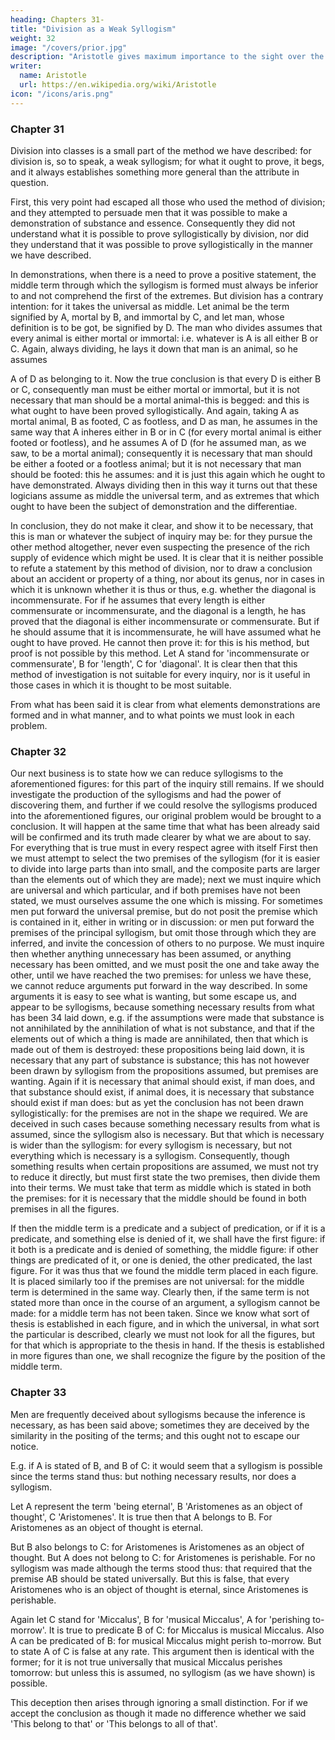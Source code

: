 ```yaml
---
heading: Chapters 31-
title: "Division as a Weak Syllogism"
weight: 32
image: "/covers/prior.jpg"
description: "Aristotle gives maximum importance to the sight over the other senses"
writer:
  name: Aristotle 
  url: https://en.wikipedia.org/wiki/Aristotle
icon: "/icons/aris.png"
---
```



### Chapter 31

Division into classes is a small part of the method we have described: for division is, so to speak, a weak syllogism; for what it ought to prove, it begs, and it always
establishes something more general than the attribute in question. 

First, this very point had escaped all those who used the method of division; and they attempted to persuade men that it was possible to make a demonstration of substance and essence. Consequently they did not understand what it is possible to prove syllogistically by division, nor did they understand that it was possible to prove syllogistically in the manner we have described. 

In demonstrations, when there is a need to prove a positive statement, the middle term through which the syllogism is
formed must always be inferior to and not comprehend the first of the extremes. But division has
a contrary intention: for it takes the universal as middle. Let animal be the term signified by A, mortal by B, and immortal by C, and let man, whose definition is to be got, be signified by D.
The man who divides assumes that every animal is either mortal or immortal: i.e. whatever is A
is all either B or C. Again, always dividing, he lays it down that man is an animal, so he assumes 

A of D as belonging to it. Now the true conclusion is that every D is either B or C, consequently
man must be either mortal or immortal, but it is not necessary that man should be a mortal
animal-this is begged: and this is what ought to have been proved syllogistically. And again,
taking A as mortal animal, B as footed, C as footless, and D as man, he assumes in the same way
that A inheres either in B or in C (for every mortal animal is either footed or footless), and he
assumes A of D (for he assumed man, as we saw, to be a mortal animal); consequently it is
necessary that man should be either a footed or a footless animal; but it is not necessary that man
should be footed: this he assumes: and it is just this again which he ought to have demonstrated.
Always dividing then in this way it turns out that these logicians assume as middle the universal
term, and as extremes that which ought to have been the subject of demonstration and the
differentiae.

In conclusion, they do not make it clear, and show it to be necessary, that this is man or whatever the subject of inquiry may be: for they pursue the other method altogether, never
even suspecting the presence of the rich supply of evidence which might be used. It is clear that
it is neither possible to refute a statement by this method of division, nor to draw a conclusion
about an accident or property of a thing, nor about its genus, nor in cases in which it is unknown
whether it is thus or thus, e.g. whether the diagonal is incommensurate. For if he assumes that
every length is either commensurate or incommensurate, and the diagonal is a length, he has
proved that the diagonal is either incommensurate or commensurate. But if he should assume
that it is incommensurate, he will have assumed what he ought to have proved. He cannot then
prove it: for this is his method, but proof is not possible by this method. Let A stand for
'incommensurate or commensurate', B for 'length', C for 'diagonal'. It is clear then that this
method of investigation is not suitable for every inquiry, nor is it useful in those cases in which it is thought to be most suitable.

From what has been said it is clear from what elements demonstrations are formed and in what
manner, and to what points we must look in each problem.


### Chapter 32

Our next business is to state how we can reduce syllogisms to the aforementioned figures: for
this part of the inquiry still remains. If we should investigate the production of the syllogisms
and had the power of discovering them, and further if we could resolve the syllogisms produced
into the aforementioned figures, our original problem would be brought to a conclusion. It will
happen at the same time that what has been already said will be confirmed and its truth made
clearer by what we are about to say. For everything that is true must in every respect agree with
itself First then we must attempt to select the two premises of the syllogism (for it is easier to
divide into large parts than into small, and the composite parts are larger than the elements out of
which they are made); next we must inquire which are universal and which particular, and if both
premises have not been stated, we must ourselves assume the one which is missing. For
sometimes men put forward the universal premise, but do not posit the premise which is
contained in it, either in writing or in discussion: or men put forward the premises of the
principal syllogism, but omit those through which they are inferred, and invite the concession of
others to no purpose. We must inquire then whether anything unnecessary has been assumed, or
anything necessary has been omitted, and we must posit the one and take away the other, until
we have reached the two premises: for unless we have these, we cannot reduce arguments put
forward in the way described. In some arguments it is easy to see what is wanting, but some
escape us, and appear to be syllogisms, because something necessary results from what has been 
34
laid down, e.g. if the assumptions were made that substance is not annihilated by the annihilation
of what is not substance, and that if the elements out of which a thing is made are annihilated,
then that which is made out of them is destroyed: these propositions being laid down, it is
necessary that any part of substance is substance; this has not however been drawn by syllogism
from the propositions assumed, but premises are wanting. Again if it is necessary that animal
should exist, if man does, and that substance should exist, if animal does, it is necessary that
substance should exist if man does: but as yet the conclusion has not been drawn syllogistically:
for the premises are not in the shape we required. We are deceived in such cases because
something necessary results from what is assumed, since the syllogism also is necessary. But that
which is necessary is wider than the syllogism: for every syllogism is necessary, but not
everything which is necessary is a syllogism. Consequently, though something results when
certain propositions are assumed, we must not try to reduce it directly, but must first state the
two premises, then divide them into their terms. We must take that term as middle which is
stated in both the premises: for it is necessary that the middle should be found in both premises
in all the figures.

If then the middle term is a predicate and a subject of predication, or if it is a predicate, and
something else is denied of it, we shall have the first figure: if it both is a predicate and is denied
of something, the middle figure: if other things are predicated of it, or one is denied, the other
predicated, the last figure. For it was thus that we found the middle term placed in each figure. It
is placed similarly too if the premises are not universal: for the middle term is determined in the
same way. Clearly then, if the same term is not stated more than once in the course of an
argument, a syllogism cannot be made: for a middle term has not been taken. Since we know
what sort of thesis is established in each figure, and in which the universal, in what sort the
particular is described, clearly we must not look for all the figures, but for that which is
appropriate to the thesis in hand. If the thesis is established in more figures than one, we shall
recognize the figure by the position of the middle term.


### Chapter 33

Men are frequently deceived about syllogisms because the inference is necessary, as has been
said above; sometimes they are deceived by the similarity in the positing of the terms; and this
ought not to escape our notice. 

E.g. if A is stated of B, and B of C: it would seem that a
syllogism is possible since the terms stand thus: but nothing necessary results, nor does a
syllogism.

Let A represent the term 'being eternal', B 'Aristomenes as an object of thought', C
'Aristomenes'. It is true then that A belongs to B. For Aristomenes as an object of thought is
eternal. 

But B also belongs to C: for Aristomenes is Aristomenes as an object of thought. But A
does not belong to C: for Aristomenes is perishable. For no syllogism was made although the
terms stood thus: that required that the premise AB should be stated universally. But this is false, that every Aristomenes who is an object of thought is eternal, since Aristomenes is perishable.

Again let C stand for 'Miccalus', B for 'musical Miccalus', A for 'perishing to-morrow'. It is true to predicate B of C: for Miccalus is musical Miccalus. Also A can be predicated of B: for
musical Miccalus might perish to-morrow. But to state A of C is false at any rate. This argument
then is identical with the former; for it is not true universally that musical Miccalus perishes tomorrow: but unless this is assumed, no syllogism (as we have shown) is possible. 

This deception then arises through ignoring a small distinction. For if we accept the conclusion
as though it made no difference whether we said 'This belong to that' or 'This belongs to all of
that'.

